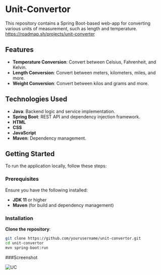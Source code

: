 # Unit-Convertor

This repository contains a Spring Boot-based web-app for converting various units of measurement, such as length and temperature. https://roadmap.sh/projects/unit-converter

## Features
- **Temperature Conversion**: Convert between Celsius, Fahrenheit, and Kelvin.
- **Length Conversion**: Convert between meters, kilometers, miles, and more.
- **Weight Conversion**: Convert between kilos and grams and more.


## Technologies Used
- **Java**: Backend logic and service implementation.
- **Spring Boot**: REST API and dependency injection framework.
- **HTML**
- **CSS**
- **JavaScript**
- **Maven**: Dependency management.

## Getting Started
To run the application locally, follow these steps:

### Prerequisites
Ensure you have the following installed:
- **JDK 11** or higher
- **Maven** (for build and dependency management)

### Installation
**Clone the repository**:
   ```bash
   git clone https://github.com/yourusername/unit-convertor.git
   cd unit-convertor
   mvn spring-boot:run
```
###Screenshot

![UC](https://github.com/user-attachments/assets/88b56a62-c075-4f64-acd7-ff6a678f1482)
